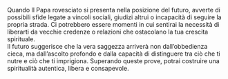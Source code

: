 Quando Il Papa rovesciato si presenta nella posizione del futuro, avverte di possibili sfide legate a vincoli sociali, giudizi altrui o incapacità di seguire la propria strada. Ci potrebbero essere momenti in cui sentirai la necessità di liberarti da vecchie credenze o relazioni che ostacolano la tua crescita spirituale.  
Il futuro suggerisce che la vera saggezza arriverà non dall’obbedienza cieca, ma dall’ascolto profondo e dalla capacità di distinguere tra ciò che ti nutre e ciò che ti imprigiona. Superando queste prove, potrai costruire una spiritualità autentica, libera e consapevole.

